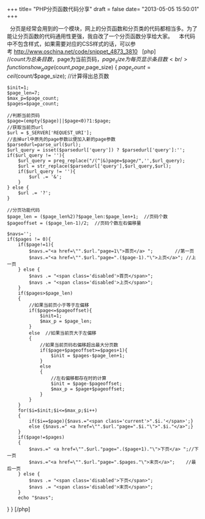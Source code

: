 +++
title= "PHP分页函数代码分享"
draft = false
date= "2013-05-05 15:50:01"
+++

   分页是经常会用到的一个模块，网上的分页函数和分页类的代码都相当多。为了能让分页函数的代码通用性更强，我自改了一个分页函数分享给大家。
   本代码中不包含样式，如果需要对应的CSS样式的话，可以参考 http://www.oschina.net/code/snippet_4873_3810
 
[php]<br />
//$count为总条目数，$page为当前页码，$page_size为每页显示条目数<br />
function show_page($count,$page,$page_size)
{
	$page_count  = ceil($count/$page_size);  //计算得出总页数

	$init=1;
	$page_len=7;
	$max_p=$page_count;
	$pages=$page_count;

	//判断当前页码
	$page=(empty($page)||$page<0)?1:$page;
	//获取当前页url
	$url = $_SERVER['REQUEST_URI'];
	//去掉url中原先的page参数以便加入新的page参数
	$parsedurl=parse_url($url);
	$url_query = isset($parsedurl['query']) ? $parsedurl['query']:'';
	if($url_query != ''){
		$url_query = preg_replace("/(^|&)page=$page/",'',$url_query);
		$url = str_replace($parsedurl['query'],$url_query,$url);
		if($url_query != ''){
			$url .= '&';
		}
	} else {
		$url .= '?';
	}
	
	//分页功能代码
	$page_len = ($page_len%2)?$page_len:$page_len+1;  //页码个数
	$pageoffset = ($page_len-1)/2;  //页码个数左右偏移量

	$navs='';
	if($pages != 0){
		if($page!=1){
			$navs.="<a href=\"".$url."page=1\">首页</a> ";		//第一页
			$navs.="<a href=\"".$url."page=".($page-1)."\">上页</a>";	//上一页
		} else {
			$navs .= "<span class='disabled'>首页</span>";
			$navs .= "<span class='disabled'>上页</span>";
		}
		if($pages>$page_len)
		{
			//如果当前页小于等于左偏移
			if($page<=$pageoffset){
				$init=1;
				$max_p = $page_len;
		    }
		    else  //如果当前页大于左偏移
		    {    
			    //如果当前页码右偏移超出最大分页数
				if($page+$pageoffset>=$pages+1){
					$init = $pages-$page_len+1;
				}
				else
				{
					//左右偏移都存在时的计算
					$init = $page-$pageoffset;
					$max_p = $page+$pageoffset;
				}
			}
	    }
	    for($i=$init;$i<=$max_p;$i++)
	    {
		    if($i==$page){$navs.="<span class='current'>".$i.'</span>';} 
		    else {$navs.=" <a href=\"".$url."page=".$i."\">".$i."</a>";}
	    }
	    if($page!=$pages)
	    {
		    $navs.=" <a href=\"".$url."page=".($page+1)."\">下页</a> ";//下一页
		    $navs.="<a href=\"".$url."page=".$pages."\">末页</a>";	//最后一页
	    } else {
			$navs .= "<span class='disabled'>下页</span>";
			$navs .= "<span class='disabled'>末页</span>";
		}
	    echo "$navs";
   }
}   [/php]
